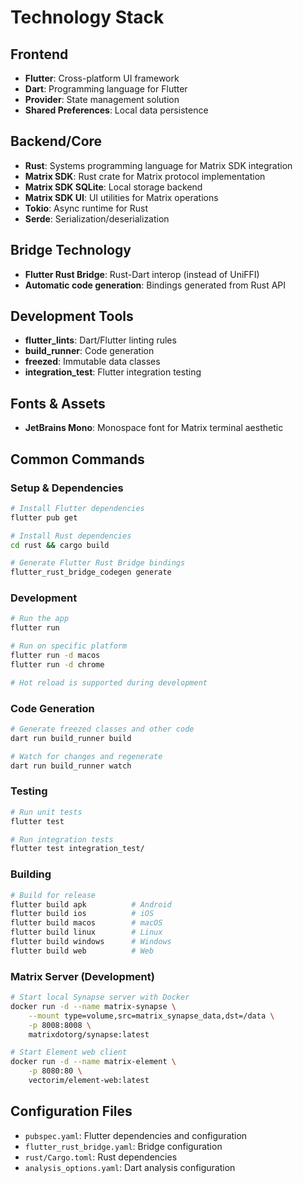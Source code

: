 # Technology Stack

## Frontend
- **Flutter**: Cross-platform UI framework
- **Dart**: Programming language for Flutter
- **Provider**: State management solution
- **Shared Preferences**: Local data persistence

## Backend/Core
- **Rust**: Systems programming language for Matrix SDK integration
- **Matrix SDK**: Rust crate for Matrix protocol implementation
- **Matrix SDK SQLite**: Local storage backend
- **Matrix SDK UI**: UI utilities for Matrix operations
- **Tokio**: Async runtime for Rust
- **Serde**: Serialization/deserialization

## Bridge Technology
- **Flutter Rust Bridge**: Rust-Dart interop (instead of UniFFI)
- **Automatic code generation**: Bindings generated from Rust API

## Development Tools
- **flutter_lints**: Dart/Flutter linting rules
- **build_runner**: Code generation
- **freezed**: Immutable data classes
- **integration_test**: Flutter integration testing

## Fonts & Assets
- **JetBrains Mono**: Monospace font for Matrix terminal aesthetic

## Common Commands

### Setup & Dependencies
```bash
# Install Flutter dependencies
flutter pub get

# Install Rust dependencies
cd rust && cargo build

# Generate Flutter Rust Bridge bindings
flutter_rust_bridge_codegen generate
```

### Development
```bash
# Run the app
flutter run

# Run on specific platform
flutter run -d macos
flutter run -d chrome

# Hot reload is supported during development
```

### Code Generation
```bash
# Generate freezed classes and other code
dart run build_runner build

# Watch for changes and regenerate
dart run build_runner watch
```

### Testing
```bash
# Run unit tests
flutter test

# Run integration tests
flutter test integration_test/
```

### Building
```bash
# Build for release
flutter build apk          # Android
flutter build ios          # iOS
flutter build macos        # macOS
flutter build linux        # Linux
flutter build windows      # Windows
flutter build web          # Web
```

### Matrix Server (Development)
```bash
# Start local Synapse server with Docker
docker run -d --name matrix-synapse \
    --mount type=volume,src=matrix_synapse_data,dst=/data \
    -p 8008:8008 \
    matrixdotorg/synapse:latest

# Start Element web client
docker run -d --name matrix-element \
    -p 8080:80 \
    vectorim/element-web:latest
```

## Configuration Files

- `pubspec.yaml`: Flutter dependencies and configuration
- `flutter_rust_bridge.yaml`: Bridge configuration
- `rust/Cargo.toml`: Rust dependencies
- `analysis_options.yaml`: Dart analysis configuration